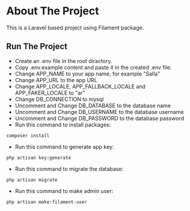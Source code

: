 
# About The Project

This is a Laravel based project using Filament package.

## Run The Project

- Create an .env file in the root diractory.
- Copy .env.example content and paste it in the created .env file.
- Change APP_NAME to your app name, for example "Salla"
- Change APP_URL to the app URL
- Change APP_LOCALE, APP_FALLBACK_LOCALE and APP_FAKER_LOCALE to "ar"
- Change DB_CONNECTION to mysql
- Uncomment and Change DB_DATABASE to the database name
- Uncomment and Change DB_USERNAME to the database username
- Uncomment and Change DB_PASSWORD to the database password
- Run this command to install packages: 
```
composer install
```
- Run this command to generate app key: 
```
php artisan key:generate
```
- Run this command to migrate the database: 
```
php artisan migrate
```
- Run this command to make admin user: 
```
php artisan make:filament-user
```
